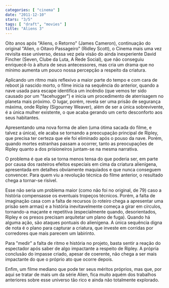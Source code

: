 ```yaml
---
categories: [ "cinema" ]
date: "2011-12-10"
stars: "3/5"
tags: [ "draft", "movies" ]
title: "Aliens 3"
---
```

Oito anos após "Aliens, o Retorno" (James Cameron), continuação do
original "Alien, o Oitavo Passageiro" (Ridley Scott), o Cinema mais uma
vez revisita esse universo, dessa vez pela visão do ainda inexperiente
David Fincher (Seven, Clube da Luta, A Rede Social), que não conseguiu
enriquecê-lo à altura de seus antecessores, mas cria um drama que no
mínimo aumenta um pouco nossa percepção a respeito da criatura.

Aplicando um ritmo mais reflexivo a maior parte do tempo e com cara
de reboot já nascido morto, o filme inicia na sequência do anterior,
quando a nave usada para escape identifica um incêndio (que vemos ter
sido causado por um "facehugger") e inicia um procedimento de aterrisagem
no planeta mais próximo. O lugar, porém, revela ser uma prisão de
segurança máxima, onde Ripley (Sigourney Weaver), além de ser a única
sobrevivente, é a única mulher existente, o que acaba gerando um certo
desconforto aos seus habitantes.

Apresentando uma nova forma de alien (uma ótima sacada do filme, e talvez
a única), ele acaba se tornando a preocupação principal de Ripley, que
precisa ter certeza que ele foi eliminado após o pouso da nave. Porém,
quando mortes estranhas passam a ocorrer, tanto as preocupações de
Ripley quanto a dos prisioneiros juntam-se na mesma narrativa.

O problema é que ela se torna menos tensa do que poderia ser, em parte
por causa dos rasteiros efeitos especiais em cima da criatura alienígena,
apresentada em detalhes obviamente maquiados e que nunca conseguem
convencer. Para quem viu a revolução técnica do filme anterior,
o resultado chega a tornar-se risível.

Esse não seria um problema maior (como não foi no original, de 79)
caso a história compensasse os eventuais tropeços técnicos. Porém,
a falta de imaginação casa com a falta de recursos (o roteiro chega a
apresentar uma prisão sem armas) e a história inevitavelmente começa
a girar em círculos, tornando-a maçante e repetitiva (especialmente
quando, desorientados, Ripley e os presos precisam arquitetar um plano de
fuga). Quando há alguma ação, são ataques pontuais do alienígena. A
única sequência digna de nota é o plano para capturar a criatura,
que investe em corridas por corredores que mais parecem um labirinto. 

Para "medir" a falta de ritmo e história no projeto, basta sentir a
reação do espectador após saber de algo impactante a respeito de
Ripley. A própria conclusão do impasse criado, apesar de coerente,
não chega a ser mais impactante do que o próprio ato que ocorre depois.

Enfim, um filme mediano que pode ter seus méritos próprios, mas que,
por aqui se tratar de mais um da série Alien, fica muito aquém dos
trabalhos anteriores sobre esse universo tão rico e ainda não totalmente
explorado.

